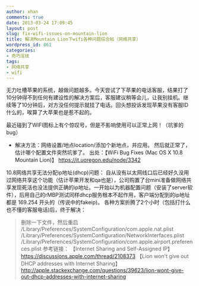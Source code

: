 ```yaml
---
author: xhan
comments: true
date: 2013-03-24 17:09:45
layout: post
slug: fix-wifi-issues-on-mountain-lion
title: 解决Mountain Lion下wifi各种问题综合帖（网络共享）
wordpress_id: 861
categories:
- 奇巧淫技
tags:
- 网络共享
- wifi
---
```


无力吐槽苹果的系统，越做问题越多。今天尝试了下苹果的电话客服，结果打了10分钟得不到任何有建设性的解决方案后，客服建议稍等会儿，让我别挂机。继续等了10分钟后，对方没任何提示就挂了电话。回头想投诉发现苹果没有客服ID什么的，唉算了大苹果也是惹不起的。

最近碰到了WIFI图标上有个惊叹号，但是不影响使用可以正常上网！（坑爹的bug）
- 解决方法：网络设置/地点location/添加个新地点，并应用。 然后就正常了，估计哪个配置文件突然坑爹了。
出处：【WiFi Bug Fixes (Mac OS X 10.8 Mountain Lion)】 https://it.uoregon.edu/node/3342


10.8网络共享无法分配ip地址(dhcp)问题：
自从没有以太网线口后已经好久没用过网络共享这个功能（估计苹果开发和qa也是），公司购置了台mini准备做网络共享发现死活也没法提供正确的ip地址。一开始以为机器配置问题（安装了server软件），后用自己的rMBP测试同样dhcp服务根本不起作用，客户端分配到的ip地址都是 169.254 开头的（传说中的fakeip)。 各种方案折腾了2个小时（包括打什么也不懂的客服电话)后，终于解决：

> 删除一下文件，然后重启
/Library/Preferences/SystemConfiguration/com.apple.nat.plist /Library/Preferences/SystemConfiguration/NetworkInterfaces.plist /Library/Preferences/SystemConfiguration/com.apple.airport.preferences.plist
参考链接： 
【Internet Sharing and Self-Assigned IP】 https://discussions.apple.com/thread/2108373
【Lion won't give out DHCP addresses with Internet Sharing】 http://apple.stackexchange.com/questions/39623/lion-wont-give-out-dhcp-addresses-with-internet-sharing

